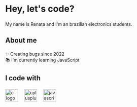<h1 align="left">Hey, let's code?</h1>

###

<p align="left">My name is Renata and I'm an brazilian electronics students.</p>

###

<h2 align="left">About me</h2>

###

<p align="left">✨ Creating bugs since 2022<br>📚 I'm currently learning JavaScript</p>

###

<h2 align="left">I code with</h2>

###

<div align="left">
  <img src="https://cdn.jsdelivr.net/gh/devicons/devicon/icons/c/c-original.svg" height="40" alt="c logo"  />
  <img width="12" />
  <img src="https://cdn.jsdelivr.net/gh/devicons/devicon/icons/cplusplus/cplusplus-original.svg" height="40" alt="cplusplus logo"  />
  <img width="12" />
  <img src="https://cdn.jsdelivr.net/gh/devicons/devicon/icons/javascript/javascript-original.svg" height="40" alt="javascript logo"  />
</div>

###
